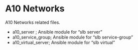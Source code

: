 A10 Networks
============

A10 Networks related files.

- a10_server ; Ansible module for “slb server”
- a10_service_group; Ansible module for “slb service-group”
- a10_virtual_server; Ansible module for “slb virtual”
